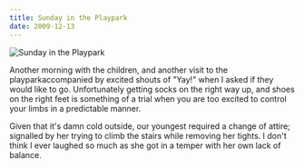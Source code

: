 ```yaml
---
title: Sunday in the Playpark
date: 2009-12-13
---
```


![Sunday in the Playpark](https://source.unsplash.com/0gkw_9fy0eQ/1600x900)

Another morning with the children, and another visit to the playparkaccompanied by excited shouts of "Yay!" when I asked if they would like to go. Unfortunately getting socks on the right way up, and shoes on the right feet is something of a trial when you are too excited to control your limbs in a predictable manner.

Given that it's damn cold outside, our youngest required a change of attire; signalled by her trying to climb the stairs while removing her tights. I don't think I ever laughed so much as she got in a temper with her own lack of balance.